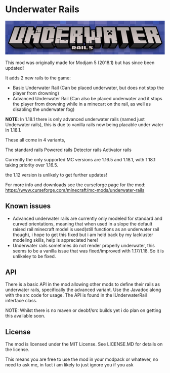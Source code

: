# Underwater Rails

![](https://github.com/Hennamann/Underwater-Rails/blob/1.18.1/src/main/resources/underwaterrails.png?raw=true)

This mod was originally made for Modjam 5 (2018.1) but has since been updated!


It adds 2 new rails to the game:

- Basic Underwater Rail (Can be placed underwater, but does not stop the player from drowning) 
- Advanced Underwater Rail (Can also be placed underwater and it stops the player from drowning while in a minecart on the rail, as well as disabling the underwater fog)

**NOTE**: In 1.18.1 there is only advanced underwater rails (named just Underwater rails), this is due to vanilla rails now being placable under water in 1.18.1.

These all come in 4 variants,

The standard rails
Powered rails
Detector rails
Activator rails
 
Currently the only supported MC versions are 1.16.5 and 1.18.1, with 1.18.1 taking priority over 1.16.5.

the 1.12 version is unlikely to get further updates!

For more info and downloads see the curseforge page for the mod:
https://www.curseforge.com/minecraft/mc-mods/underwater-rails

## Known issues

- Advanced underwater rails are currently only modeled for standard and curved orientations, meaning that when used in a slope the default raised rail minecraft model is used(still functions as an underwater rail though), i hope to get this fixed but i am held back by my lackluster modeling skills, help is appreciated here!
- Underwater rails sometimes do not render properly underwater, this seems to be a vanilla issue that was fixed/improved with 1.17/1.18. So it is unlikeley to be fixed.

## API
There is a basic API in the mod allowing other mods to define their rails as underwater rails, specifically the advanced variant. Use the Javadoc along with the src code for usage. The API is found in the IUnderwaterRail interface class.

NOTE: Whilst there is no maven or deobf/src builds yet i do plan on getting this available soon.

## License
The mod is licensed under the MIT License. See LICENSE.MD for details on the license.

This means you are free to use the mod in your modpack or whatever, no need to ask me, in fact i am likely to just ignore you if you ask
